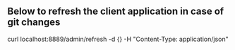 ## Below to refresh the client application in case of git changes
curl localhost:8889/admin/refresh -d {} -H "Content-Type: application/json"
